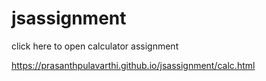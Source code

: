 # jsassignment

click here to open calculator assignment

https://prasanthpulavarthi.github.io/jsassignment/calc.html


